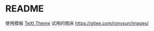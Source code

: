 # README

使用模板 [TeXt Theme](https://github.com/kitian616/jekyll-TeXt-theme)
试用的图床 <https://gitee.com/ronysun/images/>

